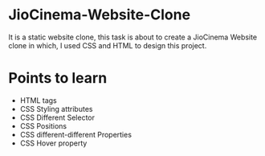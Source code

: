 # JioCinema-Website-Clone
It is a static website clone, this task is about to create a JioCinema Website clone in which, I used CSS and HTML to design this project.

# Points to learn 
+ HTML tags
+ CSS Styling attributes
+ CSS Different Selector
+ CSS Positions
+ CSS different-different Properties
+ CSS Hover property
